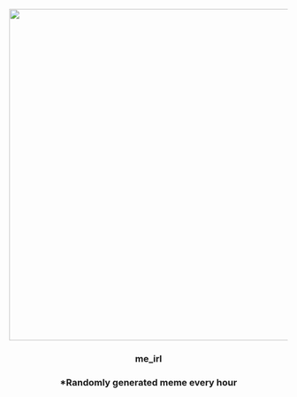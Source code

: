 <p align="center">
        <img src="https://i.redd.it/5jab5aha3am81.jpg" width="600" height="600">
        </p>
        <h3 align="center">me_irl</h3>
        <h3 align="center">*Randomly generated meme every hour</h3>
    